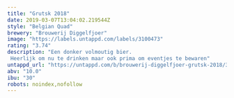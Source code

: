 ```yaml
---
title: "Grutsk 2018"
date: 2019-03-07T13:04:02.219544Z
style: "Belgian Quad"
brewery: "Brouwerij Diggelfjoer"
image: "https://labels.untappd.com/labels/3100473"
rating: "3.74"
description: "Een donker volmoutig bier. Heerlijk om nu te drinken maar ook prima om eventjes te bewaren"
untappd_url: "https://untappd.com/b/brouwerij-diggelfjoer-grutsk-2018/3100473"
abv: "10.0"
ibu: "30"
robots: noindex,nofollow
---
```

